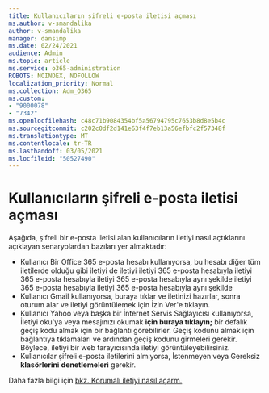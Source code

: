 ```yaml
---
title: Kullanıcıların şifreli e-posta iletisi açması
ms.author: v-smandalika
author: v-smandalika
manager: dansimp
ms.date: 02/24/2021
audience: Admin
ms.topic: article
ms.service: o365-administration
ROBOTS: NOINDEX, NOFOLLOW
localization_priority: Normal
ms.collection: Adm_O365
ms.custom:
- "9000078"
- "7342"
ms.openlocfilehash: c48c71b9084354bf5a56794795c7653b8d8e5b4c
ms.sourcegitcommit: c202c0df2d141e63f4f7eb13a56efbfc2f57348f
ms.translationtype: MT
ms.contentlocale: tr-TR
ms.lasthandoff: 03/05/2021
ms.locfileid: "50527490"
---
```

# <a name="how-users-open-an-encrypted-email-message"></a>Kullanıcıların şifreli e-posta iletisi açması

Aşağıda, şifreli bir e-posta iletisi alan kullanıcıların iletiyi nasıl açtıklarını açıklayan senaryolardan bazıları yer almaktadır:

- Kullanıcı Bir Office 365 e-posta hesabı kullanıyorsa, bu hesabı diğer tüm iletilerde olduğu gibi iletiyi de iletiyi iletiyi 365 e-posta hesabıyla iletiyi 365 e-posta hesabıyla iletiyi 365 e-posta hesabıyla aynı şekilde iletiyi 365 e-posta hesabıyla iletiyi 365 e-posta hesabıyla aynı şekilde
- Kullanıcı Gmail kullanıyorsa, buraya tıklar ve iletinizi hazırlar, sonra oturum alar ve iletiyi görüntülemek için İzin Ver'e tıklayın.  
- Kullanıcı Yahoo veya başka bir İnternet Servis Sağlayıcısı  kullanıyorsa, İletiyi oku'ya veya mesajınızı okumak **için buraya tıklayın;** bir defalık geçiş kodu almak için bir bağlantı görebilirler. Geçiş kodunu almak için bağlantıya tıklamaları ve ardından geçiş kodunu girmeleri gerekir. Böylece, iletiyi bir web tarayıcısında iletiyi görüntüleyebilirsiniz.
- Kullanıcılar şifreli e-posta iletilerini almıyorsa, İstenmeyen veya Gereksiz **klasörlerini** **denetlemeleri** gerekir.

Daha fazla bilgi için [bkz. Korumalı iletiyi nasıl açarm.](https://support.microsoft.com/topic/how-do-i-open-a-protected-message-1157a286-8ecc-4b1e-ac43-2a608fbf3098)